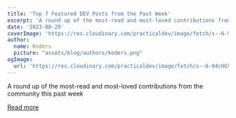 ```yaml
---
title: 'Top 7 Featured DEV Posts from the Past Week'
excerpt: 'A round up of the most-read and most-loved contributions from the community this past week'
date: '2023-08-29'
coverImage: 'https://res.cloudinary.com/practicaldev/image/fetch/s--6-94cHGV--/c_imagga_scale,f_auto,fl_progressive,h_420,q_auto,w_1000/https://dev-to-uploads.s3.amazonaws.com/uploads/articles/izn8hfzc0bhki5h4cu15.jpg'
author:
  name: Koders
  picture: "assets/blog/authors/koders.png"
ogImage:
  url: 'https://res.cloudinary.com/practicaldev/image/fetch/s--6-94cHGV--/c_imagga_scale,f_auto,fl_progressive,h_420,q_auto,w_1000/https://dev-to-uploads.s3.amazonaws.com/uploads/articles/izn8hfzc0bhki5h4cu15.jpg'
---
```


A round up of the most-read and most-loved contributions from the community this past week

[Read more](https://dev.to/devteam/top-7-featured-dev-posts-from-the-past-week-33i3)
